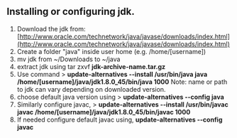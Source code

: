 ## Installing or configuring jdk. ##

1. Download the jdk from: [http://www.oracle.com/technetwork/java/javase/downloads/index.html](http://www.oracle.com/technetwork/java/javase/downloads/index.html)
2. Create a folder "java" inside user home (e.g. /home/[username])
3. mv jdk from ~/Downloads to ~/java
4. extract jdk using tar zxvf **jdk-archive-name.tar.gz**
5. Use command > **update-alternatives --install /usr/bin/java java /home/[username]/java/jdk1.8.0_45/bin/java 1000** Note: name or path to jdk can vary depending on downloaded version.
6. choose default java version using > **update-alternatives --config java**
7. Similarly configure javac, > **update-alternatives --install /usr/bin/javac javac /home/[username]/java/jdk1.8.0_45/bin/javac 1000**
8. If needed configure default javac using, **update-alternatives --config javac**
